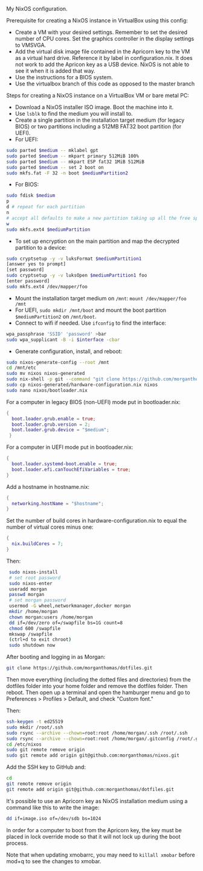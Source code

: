 My NixOS configuration.

Prerequisite for creating a NixOS instance in VirtualBox using this config:

* Create a VM with your desired settings. Remember to set the desired number of CPU cores. Set the graphics controller in the display settings to VMSVGA.
* Add the virtual disk image file contained in the Apricorn key to the VM as a virtual hard drive. Reference it by label in configuration.nix. It does not work to add the Apricon key as a USB device. NixOS is not able to see it when it is added that way.
* Use the instructions for a BIOS system.
* Use the virtualbox branch of this code as opposed to the master branch

Steps for creating a NixOS instance on a VirtualBox VM or bare metal PC:

* Download a NixOS installer ISO image. Boot the machine into it.
* Use `lsblk` to find the medium you will install to.
* Create a single partition in the installation target medium (for legacy BIOS) or two partitions including a 512MB FAT32 boot partition (for UEFI). 
* For UEFI:
```bash
sudo parted $medium -- mklabel gpt
sudo parted $medium -- mkpart primary 512MiB 100%
sudo parted $medium -- mkpart ESP fat32 1MiB 512MiB
sudo parted $medium -- set 2 boot on
sudo mkfs.fat -F 32 -n boot $mediumPartition2
```
   * For BIOS:
```bash
sudo fdisk $medium
p
d # repeat for each partition
n
# accept all defaults to make a new partition taking up all the free space
w
sudo mkfs.ext4 $mediumPartition
```
* To set up encryption on the main partition and map the decrypted partition to a device:
```bash
sudo cryptsetup -y -v luksFormat $mediumPartition1
[answer yes to prompt]
[set password]
sudo cryptsetup -y -v luksOpen $mediumPartition1 foo
[enter password]
sudo mkfs.ext4 /dev/mapper/foo
```
* Mount the installation target medium on `/mnt`: `mount /dev/mapper/foo /mnt`
* For UEFI, `sudo mkdir /mnt/boot` and mount the boot partition `$mediumPartition2` on `/mnt/boot`.
* Connect to wifi if needed. Use `ifconfig` to find the interface:
```bash
wpa_passphrase 'SSID' 'password' >bar
sudo wpa_supplicant -B -i $interface -cbar
```
* Generate configuration, install, and reboot: 
```bash
sudo nixos-generate-config --root /mnt
cd /mnt/etc
sudo mv nixos nixos-generated
sudo nix-shell -p git --command "git clone https://github.com/morganthomas/nixos.git"
sudo cp nixos-generated/hardware-configuration.nix nixos
sudo nano nixos/bootloader.nix
```
For a computer in legacy BIOS (non-UEFI) mode put in bootloader.nix:
```nix
{
  boot.loader.grub.enable = true;
  boot.loader.grub.version = 2;
  boot.loader.grub.device = "$medium";
 }
 ```
 For a computer in UEFI mode put in bootloader.nix:
 ```nix
 {
   boot.loader.systemd-boot.enable = true;
   boot.loader.efi.canTouchEfiVariables = true;
 }
 ```
Add a hostname in hostname.nix:
```nix
{
  networking.hostName = "$hostname";
}
```
Set the number of build cores in hardware-configuration.nix to equal the number of virtual cores minus one:
```nix
{
  nix.buildCores = 7;
}
```
 Then:
```bash 
 sudo nixos-install
 # set root password
 sudo nixos-enter
 useradd morgan
 passwd morgan
 # set morgan password
 usermod -G wheel,networkmanager,docker morgan
 mkdir /home/morgan
 chown morgan:users /home/morgan
 dd if=/dev/zero of=/swapfile bs=1G count=8
 chmod 600 /swapfile
 mkswap /swapfile
 (ctrl+d to exit chroot)
 sudo shutdown now
 ```
 
 After booting and logging in as Morgan:
 
 ```bash
 git clone https://github.com/morganthomas/dotfiles.git
 ```
 
 Then move everything (including the dotted files and directories) from the dotfiles folder into your home folder and remove the dotfiles folder. Then reboot. Then open up a terminal and open the hamburger menu and go to Preferences > Profiles > Default, and check "Custom font."

Then:

```bash
ssh-keygen -t ed25519
sudo mkdir /root/.ssh
sudo rsync --archive --chown=root:root /home/morgan/.ssh /root/.ssh
sudo rsync --archive --chown=root:root /home/morgan/.gitconfig /root/.gitconfig
cd /etc/nixos
sudo git remote remove origin
sudo git remote add origin git@github.com:morganthomas/nixos.git
```

Add the SSH key to GitHub and:

```bash
cd
git remote remove origin
git remote add origin git@github.com:morganthomas/dotfiles.git
```

 It's possible to use an Apricorn key as NixOS installation medium using a command like this to write the image:
 
 ```bash
 dd if=image.iso of=/dev/sdb bs=1024
 ```
 
 In order for a computer to boot from the Apricorn key, the key must be placed in lock override mode so that it will not lock up during the boot process.

Note that when updating xmobarrc, you may need to `killall xmobar` before mod+q to see the changes to xmobar.
